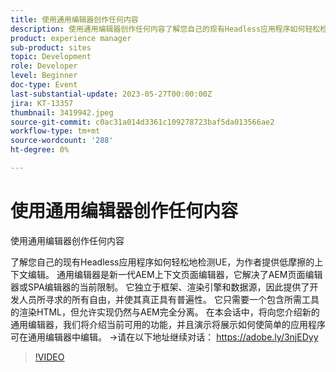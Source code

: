 ```yaml
---
title: 使用通用编辑器创作任何内容
description: 使用通用编辑器创作任何内容了解您自己的现有Headless应用程序如何轻松检测UE，将低摩擦的上下文编辑带到作者的指尖。 通用编辑器是新一代AEM上下文页面编辑器，它解决了AEM页面编辑器或SPA编辑器的当前限制。 它独立于框架、渲染引擎和数据源，因此提供了开发人员所寻求的所有自由，并使其真正具有普遍性。 它只需要一个包含所需工具的渲染HTML，但允许实现仍然与AEM完全分离。 在本会话中，将向您介绍新的通用编辑器，我们将介绍当前可用的功能，并且演示将展示如何使简单的应用程序可在通用编辑器中编辑。
product: experience manager
sub-product: sites
topic: Development
role: Developer
level: Beginner
doc-type: Event
last-substantial-update: 2023-05-27T00:00:00Z
jira: KT-13357
thumbnail: 3419942.jpeg
source-git-commit: c0ac31a014d3361c109278723baf5da013566ae2
workflow-type: tm+mt
source-wordcount: '288'
ht-degree: 0%

---
```



# 使用通用编辑器创作任何内容

使用通用编辑器创作任何内容

了解您自己的现有Headless应用程序如何轻松地检测UE，为作者提供低摩擦的上下文编辑。 通用编辑器是新一代AEM上下文页面编辑器，它解决了AEM页面编辑器或SPA编辑器的当前限制。 它独立于框架、渲染引擎和数据源，因此提供了开发人员所寻求的所有自由，并使其真正具有普遍性。 它只需要一个包含所需工具的渲染HTML，但允许实现仍然与AEM完全分离。 在本会话中，将向您介绍新的通用编辑器，我们将介绍当前可用的功能，并且演示将展示如何使简单的应用程序可在通用编辑器中编辑。 →请在以下地址继续对话： https://adobe.ly/3njEDyy

>[!VIDEO](https://video.tv.adobe.com/v/3419942/?learn=on)
